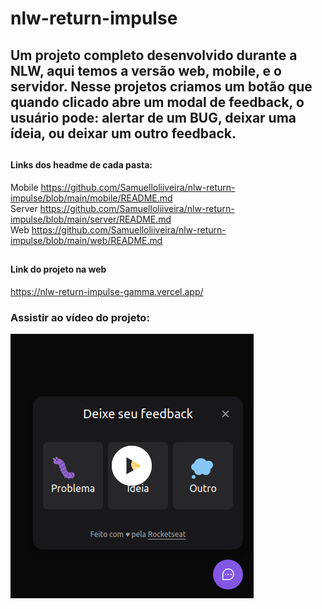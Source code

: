# nlw-return-impulse

## Um projeto completo desenvolvido durante a NLW, aqui temos a versão web, mobile, e o servidor. Nesse projetos criamos um botão que quando clicado abre um modal de feedback, o usuário pode: alertar de um BUG, deixar uma ídeia, ou deixar um outro feedback.

##

#### Links dos headme de cada pasta:

Mobile https://github.com/Samuelloliiveira/nlw-return-impulse/blob/main/mobile/README.md <br>
Server https://github.com/Samuelloliiveira/nlw-return-impulse/blob/main/server/README.md <br>
Web https://github.com/Samuelloliiveira/nlw-return-impulse/blob/main/web/README.md

##

#### Link do projeto na web

https://nlw-return-impulse-gamma.vercel.app/ <br>

### Assistir ao vídeo do projeto:

[![vídeo do projeto](https://github.com/Samuelloliiveira/nlw-return-impulse/blob/main/image/imagem_video.jpg?raw=true)](https://youtu.be/4axvPSiuYSc "nlw: return tilha impulse")
